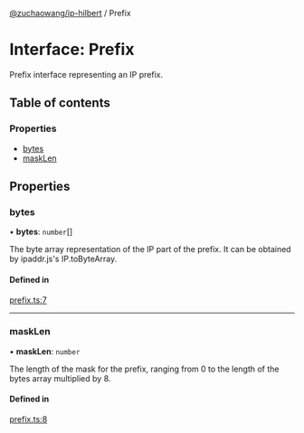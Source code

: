 [@zuchaowang/ip-hilbert](../README.md) / Prefix

# Interface: Prefix

Prefix interface representing an IP prefix.

## Table of contents

### Properties

- [bytes](Prefix.md#bytes)
- [maskLen](Prefix.md#masklen)

## Properties

### bytes

• **bytes**: `number`[]

The byte array representation of the IP part of the prefix. It can be obtained by ipaddr.js's IP.toByteArray.

#### Defined in

[prefix.ts:7](https://github.com/ZuchaoWang/ip-hilbert/blob/7a83986/src/prefix.ts#L7)

___

### maskLen

• **maskLen**: `number`

The length of the mask for the prefix, ranging from 0 to the length of the bytes array multiplied by 8.

#### Defined in

[prefix.ts:8](https://github.com/ZuchaoWang/ip-hilbert/blob/7a83986/src/prefix.ts#L8)
